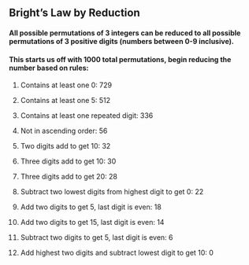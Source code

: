 ## Bright’s Law by Reduction

#### All possible permutations of 3 integers can be reduced to all possible permutations of 3 positive digits (numbers between 0-9 inclusive).

#### This starts us off with 1000 total permutations, begin reducing the number based on rules:

1. Contains at least one 0: 729
 
2. Contains at least one 5: 512

3. Contains at least one repeated digit: 336

4. Not in ascending order: 56

5. Two digits add to get 10: 32

6. Three digits add to get 10: 30

7. Three digits add to get 20: 28

8. Subtract two lowest digits from highest digit to get 0: 22

9. Add two digits to get 5, last digit is even: 18

10. Add two digits to get 15, last digit is even: 14

11. Subtract two digits to get 5, last digit is even: 6

12. Add highest two digits and subtract lowest digit to get 10: 0
